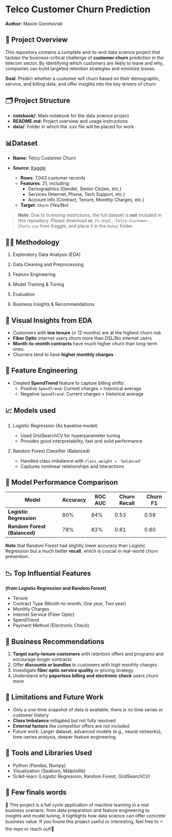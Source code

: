# Telco Customer Churn Prediction

**Author:** Maxim Gorohovski

## 🎉 Project Overview
This repository contains a complete end-to-end data science project that tackles the
business-critical challenge of **customer churn** prediction in the telecom sector.
By identifying which customers are likely to leave and why, companies can build
targeted retention strategies and minimize losses. 

**Goal**: Predict whether a customer will churn based on their demographic, service,
and billing data, and offer insights into the key drivers of churn

## 🗂️ Project Structure
- **notebook/**: Main notebook for the data science project
- **README.md**: Project overview and usage instructions
- **data/**: Folder in which the .csv file will be placed for work

  
## 📊Dataset
- **Name**: Telco Customer Churn
- **Source**: [Kaggle](https://www.kaggle.com/datasets/blastchar/telco-customer-churn/data)

  - **Rows**: 7,043 customer records
  - **Features**: 21, including:
     - Demographics (Gender, Senior Citizen, etc.)
     - Services (Internet, Phone, Tech Support, etc.)
     - Account info (Contract, Tenure, Monthly Charges, etc.)
  - **Target**: `Churn` (Yes/No)

> **Note**: Due to licensing restrictions, the full dataset is **not** included in this repository.
> Please download `WA_Fn-UseC_-Telco-Customer-Churn.csv` from Kaggle, and place it in the `data/` folder.


## 🤸‍♂️ Methodology

1. Exploratory Data Analysis (EDA)

2. Data Cleaning and Preprocessing

3. Feature Engineering

4. Model Training & Tuning

5. Evaluation

6. Business Insights & Recommendations



## 🎨 Visual Insights from EDA 
- Customers with **low tenure** (≤ 12 months) are at the highest churn risk
- **Fiber Optic** internet users churn more than DSL/No Internet users
- **Month-to-month contracts** have much higher churn than long-term ones.
- Churners tend to have **higher monthly charges**

## 🧰 Feature Engineering
- Created **SpendTrend** feature to capture billing shifts:
  - Positive `SpendTrend`: Current charges > historical average
  - Negative `SpendTrend`: Current charges < historical average
 
## 📈 Models used
1. Logistic Regression (As baseline model)
   - Used GridSearchCV for hyperparameter tuning
   - Provides good interpretability, fast and solid performance

2. Random Forest Classifier (Balanced)
   - Handled class imbalance with `class_weight = 'balanced'`
   - Captures nonlinear relationships and interactions


## 🔄 Model Performance Comparison  
| Model                          | Accuracy | ROC AUC | Churn Recall | Churn F1 |
|--------------------------------|----------|---------|-------------|----------|
| **Logistic Regression**        | 80%      | 84%     | 0.53        | 0.58     |
| **Random Forest (Balanced)**   | 78%      | 83%     | 0.61        | 0.60     |

**Note** that Random Forest had slightly lower accuracy than Logistic Regression but a much better **recall**,
which is crucial in real-world churn prevention.

## 📉 Top Influential Features
**(from Logistic Regression and Random Forest)**
- Tenure
- Contract Type (Month-to-month, One year, Two year)
- Monthly Charges
- Internet Service (Fiber Optic)
- SpendTrend
- Payment Method (Electronic Check)


## 📆 Business Recommendations
1. **Target early-tenure customers** with retention offers and programs and encourage longer contracts
2. Offer **discounts or bundles** to customers with high monthly charges
3. Investigate **fiber optic service quality** or pricing strategy
4. Understand why **paperless billing and electronic check** users churn more

## 🚫 Limitations and Future Work
- Only a one-time snapshot of data is available, there is no time series or customer history
- **Class Imbalance** mitigated but not fully resolved
- **External factors** like competitor offers are not included
- Future work: Larger dataset, advanced models (e.g., neural networks), time-series analysis, deeper feature engineering.

## 🔧 Tools and Libraries Used
- Python (Pandas, Numpy)
- Visualization (Seaborn, Matplotlib)
- Scikit-learn (Logistic Regression, Random Forest, GridSearchCV)

## 🙏 Few finals words
🚀 This project is a full cycle application of machine learning in a real business scenario.
from data preparation and feature engineering to insights and model tuning, it highlights how data science
can offer concrete business value. If you found this project useful or interesting, feel free to ⭐ the repo or reach out!🚀 
